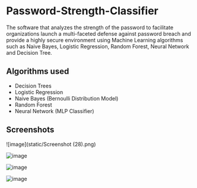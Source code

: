# Password-Strength-Classifier

The software that analyzes the strength of the password to facilitate organizations launch a multi-faceted defense
against password breach and provide a highly secure environment using Machine Learning algorithms such as Naive
Bayes, Logistic Regression, Random Forest, Neural Network and Decision Tree.

## Algorithms used
- Decision Trees
- Logistic Regression
- Naive Bayes (Bernoulli Distribution Model)
- Random Forest
- Neural Network (MLP Classifier)

## Screenshots

![image](static/Screenshot (28).png)

![image](2.png)

![image](3.png)

![image](4.png)
